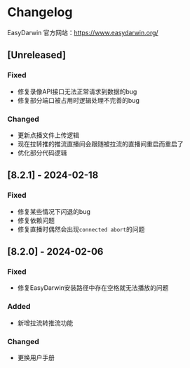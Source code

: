 # Changelog
EasyDarwin 官方网站：https://www.easydarwin.org/
## [Unreleased]
### Fixed
- 修复录像API接口无法正常请求到数据的bug
- 修复部分端口被占用时逻辑处理不完善的bug

### Changed
- 更新点播文件上传逻辑
- 现在拉转推的推流直播间会跟随被拉流的直播间重启而重启了
- 优化部分代码逻辑

## [8.2.1] - 2024-02-18
### Fixed
- 修复某些情况下闪退的bug
- 修复依赖问题
- 修复直播时偶然会出现`connected abort`的问题

## [8.2.0] - 2024-02-06
### Fixed
- 修复EasyDarwin安装路径中存在空格就无法播放的问题

### Added
- 新增拉流转推流功能

### Changed
- 更换用户手册
